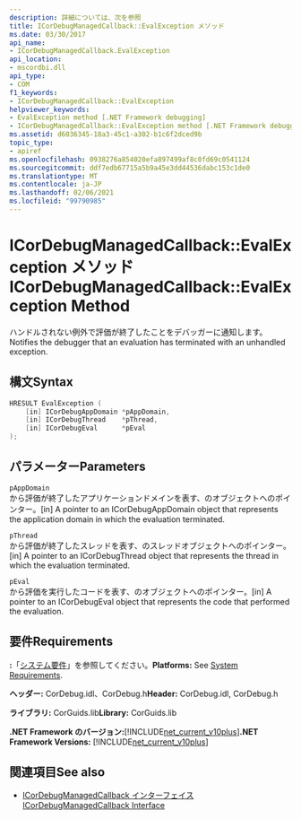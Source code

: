 ```yaml
---
description: 詳細については、次を参照
title: ICorDebugManagedCallback::EvalException メソッド
ms.date: 03/30/2017
api_name:
- ICorDebugManagedCallback.EvalException
api_location:
- mscordbi.dll
api_type:
- COM
f1_keywords:
- ICorDebugManagedCallback::EvalException
helpviewer_keywords:
- EvalException method [.NET Framework debugging]
- ICorDebugManagedCallback::EvalException method [.NET Framework debugging]
ms.assetid: d6036345-18a3-45c1-a302-b1c6f2dced9b
topic_type:
- apiref
ms.openlocfilehash: 0938276a854020efa897499af8c0fd69c0541124
ms.sourcegitcommit: ddf7edb67715a5b9a45e3dd44536dabc153c1de0
ms.translationtype: MT
ms.contentlocale: ja-JP
ms.lasthandoff: 02/06/2021
ms.locfileid: "99790985"
---
```

# <a name="icordebugmanagedcallbackevalexception-method"></a><span data-ttu-id="f3a18-103">ICorDebugManagedCallback::EvalException メソッド</span><span class="sxs-lookup"><span data-stu-id="f3a18-103">ICorDebugManagedCallback::EvalException Method</span></span>

<span data-ttu-id="f3a18-104">ハンドルされない例外で評価が終了したことをデバッガーに通知します。</span><span class="sxs-lookup"><span data-stu-id="f3a18-104">Notifies the debugger that an evaluation has terminated with an unhandled exception.</span></span>  
  
## <a name="syntax"></a><span data-ttu-id="f3a18-105">構文</span><span class="sxs-lookup"><span data-stu-id="f3a18-105">Syntax</span></span>  
  
```cpp  
HRESULT EvalException (  
    [in] ICorDebugAppDomain *pAppDomain,  
    [in] ICorDebugThread    *pThread,  
    [in] ICorDebugEval      *pEval  
);  
```  
  
## <a name="parameters"></a><span data-ttu-id="f3a18-106">パラメーター</span><span class="sxs-lookup"><span data-stu-id="f3a18-106">Parameters</span></span>  

 `pAppDomain`  
 <span data-ttu-id="f3a18-107">から評価が終了したアプリケーションドメインを表す、のオブジェクトへのポインター。</span><span class="sxs-lookup"><span data-stu-id="f3a18-107">[in] A pointer to an ICorDebugAppDomain object that represents the application domain in which the evaluation terminated.</span></span>  
  
 `pThread`  
 <span data-ttu-id="f3a18-108">から評価が終了したスレッドを表す、のスレッドオブジェクトへのポインター。</span><span class="sxs-lookup"><span data-stu-id="f3a18-108">[in] A pointer to an ICorDebugThread object that represents the thread in which the evaluation terminated.</span></span>  
  
 `pEval`  
 <span data-ttu-id="f3a18-109">から評価を実行したコードを表す、のオブジェクトへのポインター。</span><span class="sxs-lookup"><span data-stu-id="f3a18-109">[in] A pointer to an ICorDebugEval object that represents the code that performed the evaluation.</span></span>  
  
## <a name="requirements"></a><span data-ttu-id="f3a18-110">要件</span><span class="sxs-lookup"><span data-stu-id="f3a18-110">Requirements</span></span>  

 <span data-ttu-id="f3a18-111">**:**「[システム要件](../../get-started/system-requirements.md)」を参照してください。</span><span class="sxs-lookup"><span data-stu-id="f3a18-111">**Platforms:** See [System Requirements](../../get-started/system-requirements.md).</span></span>  
  
 <span data-ttu-id="f3a18-112">**ヘッダー:** CorDebug.idl、CorDebug.h</span><span class="sxs-lookup"><span data-stu-id="f3a18-112">**Header:** CorDebug.idl, CorDebug.h</span></span>  
  
 <span data-ttu-id="f3a18-113">**ライブラリ:** CorGuids.lib</span><span class="sxs-lookup"><span data-stu-id="f3a18-113">**Library:** CorGuids.lib</span></span>  
  
 <span data-ttu-id="f3a18-114">**.NET Framework のバージョン:**[!INCLUDE[net_current_v10plus](../../../../includes/net-current-v10plus-md.md)]</span><span class="sxs-lookup"><span data-stu-id="f3a18-114">**.NET Framework Versions:** [!INCLUDE[net_current_v10plus](../../../../includes/net-current-v10plus-md.md)]</span></span>  
  
## <a name="see-also"></a><span data-ttu-id="f3a18-115">関連項目</span><span class="sxs-lookup"><span data-stu-id="f3a18-115">See also</span></span>

- [<span data-ttu-id="f3a18-116">ICorDebugManagedCallback インターフェイス</span><span class="sxs-lookup"><span data-stu-id="f3a18-116">ICorDebugManagedCallback Interface</span></span>](icordebugmanagedcallback-interface.md)
